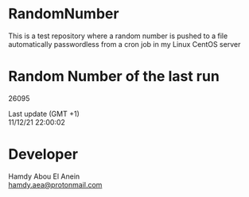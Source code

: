 # RandomNumber    
This is a test repository where a random number is pushed to a file automatically passwordless from a cron job in my Linux CentOS server    
# Random Number of the last run   
26095
      
Last update (GMT +1)    
11/12/21 22:00:02
# Developer    
Hamdy Abou El Anein   
hamdy.aea@protonmail.com

